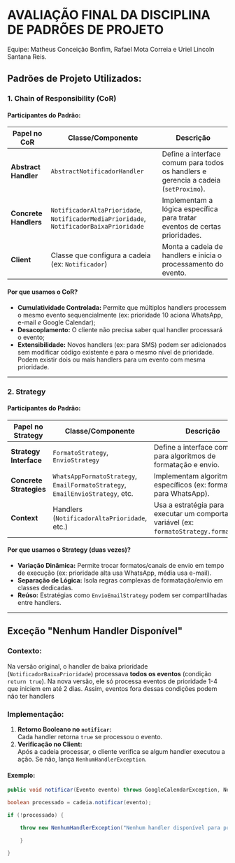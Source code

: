 # AVALIAÇÃO FINAL DA DISCIPLINA DE PADRÕES DE PROJETO

Equipe:  Matheus Conceição Bonfim, Rafael Mota Correia e Uriel Lincoln Santana Reis.

## **Padrões de Projeto Utilizados:**
### **1. Chain of Responsibility (CoR)**
#### **Participantes do Padrão:**
| Papel no CoR          | Classe/Componente                                                                       | Descrição                                                                           |
| --------------------- | --------------------------------------------------------------------------------------- | ----------------------------------------------------------------------------------- |
| **Abstract Handler**  | `AbstractNotificadorHandler`                                                            | Define a interface comum para todos os handlers e gerencia a cadeia (`setProximo`). |
| **Concrete Handlers** | `NotificadorAltaPrioridade`, `NotificadorMediaPrioridade`, `NotificadorBaixaPrioridade` | Implementam a lógica específica para tratar eventos de certas prioridades.          |
| **Client**            | Classe que configura a cadeia (ex: `Notificador`)                                       | Monta a cadeia de handlers e inicia o processamento do evento.                      |

#### **Por que usamos o CoR?**

- **Cumulatividade Controlada:** Permite que múltiplos handlers processem o mesmo evento sequencialmente (ex: prioridade 10 aciona WhatsApp, e-mail *e* Google Calendar);
- **Desacoplamento:** O cliente não precisa saber qual handler processará o evento;
- **Extensibilidade:** Novos handlers (ex: para SMS) podem ser adicionados sem modificar código existente e para o mesmo nível de prioridade. Podem existir dois ou mais handlers para um evento com mesma prioridade.

---

### **2. Strategy**
#### **Participantes do Padrão:**
| Papel no Strategy       | Classe/Componente                                                             | Descrição                                                                                    |
| ----------------------- | ----------------------------------------------------------------------------- | -------------------------------------------------------------------------------------------- |
| **Strategy Interface**  | `FormatoStrategy`, `EnvioStrategy`                                            | Define a interface comum para algoritmos de formatação e envio.                              |
| **Concrete Strategies** | `WhatsAppFormatoStrategy`, `EmailFormatoStrategy`, `EmailEnvioStrategy`, etc. | Implementam algoritmos específicos (ex: formatação para WhatsApp).                           |
| **Context**             | Handlers (`NotificadorAltaPrioridade`, etc.)                                  | Usa a estratégia para executar um comportamento variável (ex: `formatoStrategy.formatar()`). |

#### **Por que usamos o Strategy (duas vezes)?**

- **Variação Dinâmica:** Permite trocar formatos/canais de envio em tempo de execução (ex: prioridade alta usa WhatsApp, média usa e-mail).  
- **Separação de Lógica:** Isola regras complexas de formatação/envio em classes dedicadas.  
- **Reúso:** Estratégias como `EnvioEmailStrategy` podem ser compartilhadas entre handlers.

---
## **Exceção "Nenhum Handler Disponível"**
### **Contexto:**
Na versão original, o handler de baixa prioridade (`NotificadorBaixaPrioridade`) processava **todos os eventos** (condição `return true`). Na nova versão, ele só processa eventos de prioridade 1-4 que iniciem em até 2 dias. Assim, eventos fora dessas condições podem não ter handlers
### **Implementação:**

1. **Retorno Booleano no `notificar`:**  
   Cada handler retorna `true` se processou o evento.  
2. **Verificação no Client:**  
   Após a cadeia processar, o cliente verifica se algum handler executou a ação. Se não, lança `NenhumHandlerException`.
#### **Exemplo:**
```java
public void notificar(Evento evento) throws GoogleCalendarException, NenhumHandlerException {

boolean processado = cadeia.notificar(evento);

if (!processado) {

	throw new NenhumHandlerException("Nenhum handler disponível para processar o evento: " + evento.getDescricao());

	}

}

